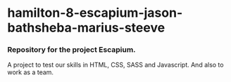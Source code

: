 # hamilton-8-escapium-jason-bathsheba-marius-steeve

### Repository for the project Escapium.

A project to test our skills in HTML, CSS, SASS and Javascript. And also to work as a team.

